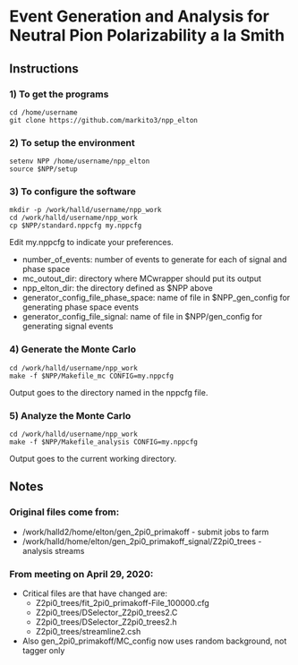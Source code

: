 # Event Generation and Analysis for Neutral Pion Polarizability a la Smith

## Instructions

### 1) To get the programs

```
cd /home/username
git clone https://github.com/markito3/npp_elton
```

### 2) To setup the environment

```
setenv NPP /home/username/npp_elton
source $NPP/setup
```

### 3) To configure the software

```
mkdir -p /work/halld/username/npp_work
cd /work/halld/username/npp_work
cp $NPP/standard.nppcfg my.nppcfg
```

Edit my.nppcfg to indicate your preferences.
* number_of_events: number of events to generate for each of signal and phase space
* mc_outout_dir: directory where MCwrapper should put its output
* npp_elton_dir: the directory defined as $NPP above
* generator_config_file_phase_space: name of file in $NPP_gen_config for generating phase space events
* generator_config_file_signal: name of file in $NPP/gen_config for generating signal events

### 4) Generate the Monte Carlo

```
cd /work/halld/username/npp_work
make -f $NPP/Makefile_mc CONFIG=my.nppcfg
```

Output goes to the directory named in the nppcfg file.

### 5) Analyze the Monte Carlo

```
cd /work/halld/username/npp_work
make -f $NPP/Makefile_analysis CONFIG=my.nppcfg
```

Output goes to the current working directory.

## Notes

### Original files come from:

* /work/halld2/home/elton/gen_2pi0_primakoff - submit jobs to farm
* /work/halld/home/elton/gen_2pi0_primakoff_signal/Z2pi0_trees - analysis streams

### From meeting on April 29, 2020:

* Critical files are that have changed are:
    * Z2pi0_trees/fit_2pi0_primakoff-File_100000.cfg
    * Z2pi0_trees/DSelector_Z2pi0_trees2.C
    * Z2pi0_trees/DSelector_Z2pi0_trees2.h
    * Z2pi0_trees/streamline2.csh
* Also gen_2pi0_primakoff/MC_config now uses random background, not tagger only
